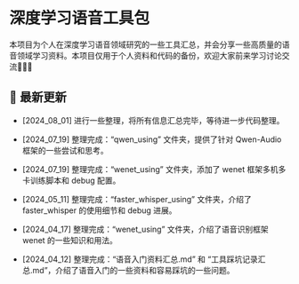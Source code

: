# 深度学习语音工具包

本项目为个人在深度学习语音领域研究的一些工具汇总，并会分享一些高质量的语音领域学习资料。本项目仅用于个人资料和代码的备份，欢迎大家前来学习讨论交流🎉🎉🎉

## 🔄 最新更新

* [2024_08_01] 进行一些整理，将所有信息汇总完毕，等待进一步代码整理。

* [2024_07_19] 整理完成：“qwen_using” 文件夹，提供了针对 Qwen-Audio 框架的一些尝试和思考。

* [2024_07_19] 整理完成：“wenet_using” 文件夹，添加了 wenet 框架多机多卡训练脚本和 debug 配置。

* [2024_05_11] 整理完成：“faster_whisper_using” 文件夹，介绍了 faster_whisper 的使用细节和 debug 进展。

* [2024_04_17] 整理完成：“wenet_using” 文件夹，介绍了语音识别框架 wenet 的一些知识和用法。

* [2024_04_12] 整理完成：“语音入门资料汇总.md” 和 “工具踩坑记录汇总.md”，介绍了语音入门的一些资料和容易踩坑的一些问题。
